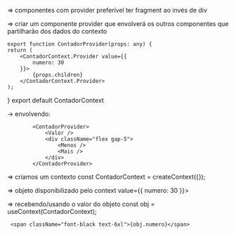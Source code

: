 => componentes com provider preferível ter fragment ao invés de div

=> criar um componente provider que envolverá os outros componentes que partilharão dos dados do contexto

    export function ContadorProvider(props: any) {
    return (
        <ContadorContext.Provider value={{
            numero: 30
        }}>
            {props.children}
        </ContadorContext.Provider>
    );
}
export default ContadorContext

-> envolvendo:

            <ContadorProvider>
                <Valor />
                <div className="flex gap-5">
                    <Menos />
                    <Mais />
                </div>
            </ContadorProvider>

=> criamos um contexto
    const ContadorContext = createContext({});

=> objeto disponibilizado pelo context
    value={{
            numero: 30
        }}>

=> recebendo/usando o valor do objeto
    const obj = useContext(ContadorContext);

     <span className="font-black text-6xl">{obj.numero}</span>